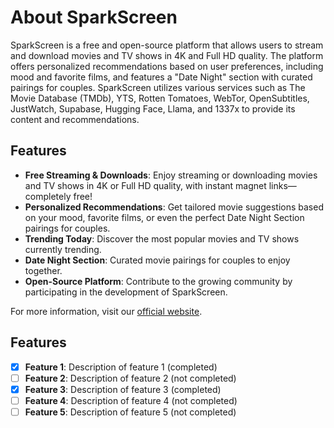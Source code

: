 
# About SparkScreen

SparkScreen is a free and open-source platform that allows users to stream and download movies and TV shows in 4K and Full HD quality. The platform offers personalized recommendations based on user preferences, including mood and favorite films, and features a "Date Night" section with curated pairings for couples. SparkScreen utilizes various services such as The Movie Database (TMDb), YTS, Rotten Tomatoes, WebTor, OpenSubtitles, JustWatch, Supabase, Hugging Face, Llama, and 1337x to provide its content and recommendations.

## Features

- **Free Streaming & Downloads**: Enjoy streaming or downloading movies and TV shows in 4K or Full HD quality, with instant magnet links—completely free!
- **Personalized Recommendations**: Get tailored movie suggestions based on your mood, favorite films, or even the perfect Date Night Section pairings for couples.
- **Trending Today**: Discover the most popular movies and TV shows currently trending.
- **Date Night Section**: Curated movie pairings for couples to enjoy together.
- **Open-Source Platform**: Contribute to the growing community by participating in the development of SparkScreen.

For more information, visit our [official website](https://spark.tdvorak.dev).


## Features

- [x] **Feature 1**: Description of feature 1 (completed)
- [ ] **Feature 2**: Description of feature 2 (not completed)
- [x] **Feature 3**: Description of feature 3 (completed)
- [ ] **Feature 4**: Description of feature 4 (not completed)
- [ ] **Feature 5**: Description of feature 5 (not completed)
